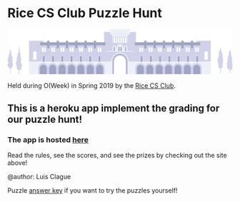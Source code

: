 # Rice CS Club Puzzle Hunt

![Rice Logo](images/rice.png)

Held during O(Week) in Spring 2019 by the [Rice CS Club](http://csclub.rice.edu/).


## This is a heroku app implement the grading for our puzzle hunt!
### The app is hosted [here](https://oweekpuzzlehunt19.herokuapp.com/ "heroku app")

Read the rules, see the scores, and see the prizes by checking out the site above!

@author: Luis Clague

Puzzle [answer key](https://wwww.google.com) if you want to try the puzzles yourself!
